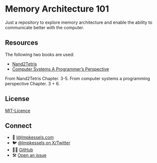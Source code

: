# Memory Architecture 101

Just a repository to explore memory architecture and enable the ability to communicate better with the computer.

## Resources

The following two books are used:

- [Nand2Tetris](https://www.nand2tetris.org/)
- [Computer Systems A Programmer’s Perspective](https://www.cs.sfu.ca/~ashriram/Courses/CS295/assets/books/CSAPP_2016.pdf)

From Nand2Tetris Chapter. 3-5.
From computer systems a programming perspective Chapter. 3 + 6.

## License

[MIT-Licence](./LICENCE-MIT)

## Connect

- 📧 [l@lmpkessels.com](mailto:l@lmpkessels.com)
- 🐦 [@lmpkessels on X/Twitter](https://x.com/lmpkessels)
- 👨‍💻 [GitHub](https://github.com/Lmpkessels)
- 🛠️ [Open an issue](https://github.com/Lmpkessels/crypto-primitives/issues/new)
